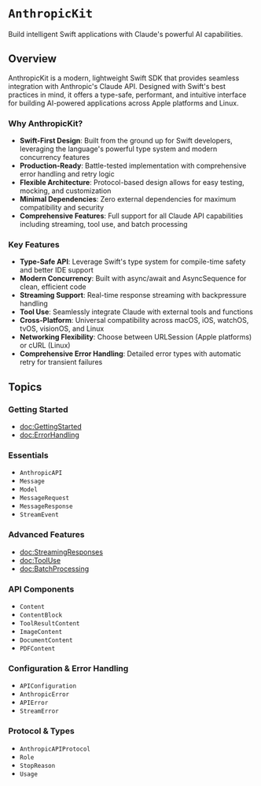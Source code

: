 # ``AnthropicKit``

Build intelligent Swift applications with Claude's powerful AI capabilities.

## Overview

AnthropicKit is a modern, lightweight Swift SDK that provides seamless integration with Anthropic's Claude API. Designed with Swift's best practices in mind, it offers a type-safe, performant, and intuitive interface for building AI-powered applications across Apple platforms and Linux.

### Why AnthropicKit?

- **Swift-First Design**: Built from the ground up for Swift developers, leveraging the language's powerful type system and modern concurrency features
- **Production-Ready**: Battle-tested implementation with comprehensive error handling and retry logic
- **Flexible Architecture**: Protocol-based design allows for easy testing, mocking, and customization
- **Minimal Dependencies**: Zero external dependencies for maximum compatibility and security
- **Comprehensive Features**: Full support for all Claude API capabilities including streaming, tool use, and batch processing

### Key Features

- **Type-Safe API**: Leverage Swift's type system for compile-time safety and better IDE support
- **Modern Concurrency**: Built with async/await and AsyncSequence for clean, efficient code
- **Streaming Support**: Real-time response streaming with backpressure handling
- **Tool Use**: Seamlessly integrate Claude with external tools and functions
- **Cross-Platform**: Universal compatibility across macOS, iOS, watchOS, tvOS, visionOS, and Linux
- **Networking Flexibility**: Choose between URLSession (Apple platforms) or cURL (Linux)
- **Comprehensive Error Handling**: Detailed error types with automatic retry for transient failures

## Topics

### Getting Started

- <doc:GettingStarted>
- <doc:ErrorHandling>

### Essentials

- ``AnthropicAPI``
- ``Message``
- ``Model``
- ``MessageRequest``
- ``MessageResponse``
- ``StreamEvent``

### Advanced Features

- <doc:StreamingResponses>
- <doc:ToolUse>
- <doc:BatchProcessing>

### API Components

- ``Content``
- ``ContentBlock``
- ``ToolResultContent``
- ``ImageContent``
- ``DocumentContent``
- ``PDFContent``

### Configuration & Error Handling

- ``APIConfiguration``
- ``AnthropicError``
- ``APIError``
- ``StreamError``

### Protocol & Types

- ``AnthropicAPIProtocol``
- ``Role``
- ``StopReason``
- ``Usage``